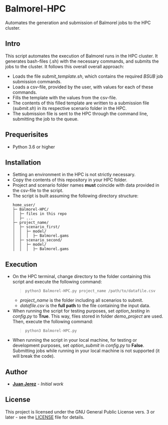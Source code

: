 # Balmorel-HPC
Automates the generation and submission of Balmorel jobs to the HPC cluster.

## Intro
This script automates the execution of Balmorel runs in the HPC cluster. It generates bash-files (.sh) with the necessary commands, and submits the jobs to the cluster. It follows this overall overall approach:

- Loads the file *submit_template.sh*, which contains the required *BSUB* job submission commands.
- Loads a csv-file, provided by the user, with values for each of these commands.
- Fills the template with the values from the csv-file.
- The contents of this filled template are written to a submission file (*submit.sh*) in its respective scenario folder in the HPC.
- The submission file is sent to the HPC through the command line, submitting the job to the queue.

## Prequerisites
- Python 3.6 or higher

## Installation
- Setting an environment in the HPC is not strictly necessary.
- Copy the contents of this repository in your HPC folder.
- Project and scenario folder names **must** coincide with data provided in the csv-file to the script.
- The script is built assuming the following directory structure:
    ```    
    home_user/
    ├─ Balmorel-HPC/
    │  ├─ files in this repo
    │  ├─ ...
    ├─ project_name/
    │  ├─ scenario_first/
    │  │  ├─ model/
    │  │  │  ├─ Balmorel.gams
    │  ├─ scenario_second/
    │  │  ├─ model/
    │  │  │  ├─ Balmorel.gams
    ```

## Execution
- On the HPC terminal, change directory to the folder containing this script and execute the following command:
    > ```python3 Balmorel-HPC.py project_name /path/to/datafile.csv```
  - *project_name* is the folder including all scenarios to submit. 
  - *datafile.csv* is the **full path** to the file containing the input data.
- When running the script for testing purposes, set *option_testing* in *config.py* to **True**. This way, files stored in folder *demo_project* are used. Then, execute the following command:
    > ```python3 Balmorel-HPC.py```
- When running the script in your local machine, for testing or development purposes, set *option_submit* in *config.py* to **False**. Submitting jobs while running in your local machine is not supported (it will break the code).


## Author
* **[Juan Jerez](mailto:jujmo@dtu.dk)** - *Initial work*


## License
This project is licensed under the GNU General Public License vers. 3 or later - see the [LICENSE](LICENSE) file for details.